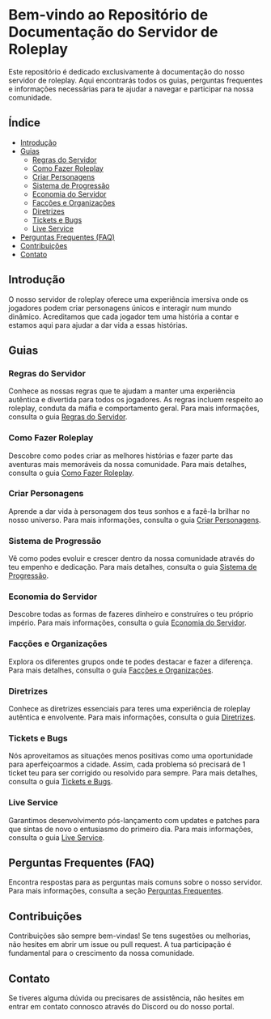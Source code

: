 # Bem-vindo ao Repositório de Documentação do Servidor de Roleplay

Este repositório é dedicado exclusivamente à documentação do nosso servidor de roleplay. Aqui encontrarás todos os guias, perguntas frequentes e informações necessárias para te ajudar a navegar e participar na nossa comunidade.

## Índice

- [Introdução](#introdução)
- [Guias](#guias)
  - [Regras do Servidor](#regras-do-servidor)
  - [Como Fazer Roleplay](#como-fazer-roleplay)
  - [Criar Personagens](#criar-personagens)
  - [Sistema de Progressão](#sistema-de-progressão)
  - [Economia do Servidor](#economia-do-servidor)
  - [Facções e Organizações](#facções-e-organizações)
  - [Diretrizes](#diretrizes)
  - [Tickets e Bugs](#tickets-e-bugs)
  - [Live Service](#live-service)
- [Perguntas Frequentes (FAQ)](#perguntas-frequentes-faq)
- [Contribuições](#contribuições)
- [Contato](#contato)

## Introdução

O nosso servidor de roleplay oferece uma experiência imersiva onde os jogadores podem criar personagens únicos e interagir num mundo dinâmico. Acreditamos que cada jogador tem uma história a contar e estamos aqui para ajudar a dar vida a essas histórias.

## Guias

### Regras do Servidor

Conhece as nossas regras que te ajudam a manter uma experiência autêntica e divertida para todos os jogadores. As regras incluem respeito ao roleplay, conduta da máfia e comportamento geral. Para mais informações, consulta o guia [Regras do Servidor](./guias/RegrasDoServidor.jsx).

### Como Fazer Roleplay

Descobre como podes criar as melhores histórias e fazer parte das aventuras mais memoráveis da nossa comunidade. Para mais detalhes, consulta o guia [Como Fazer Roleplay](./guias/ComoFazerRoleplay.jsx).

### Criar Personagens

Aprende a dar vida à personagem dos teus sonhos e a fazê-la brilhar no nosso universo. Para mais informações, consulta o guia [Criar Personagens](./guias/criar-personagens.jsx).

### Sistema de Progressão

Vê como podes evoluir e crescer dentro da nossa comunidade através do teu empenho e dedicação. Para mais detalhes, consulta o guia [Sistema de Progressão](./guias/sistema-de-progressao.jsx).

### Economia do Servidor

Descobre todas as formas de fazeres dinheiro e construíres o teu próprio império. Para mais informações, consulta o guia [Economia do Servidor](./guias/economia.jsx).

### Facções e Organizações

Explora os diferentes grupos onde te podes destacar e fazer a diferença. Para mais detalhes, consulta o guia [Facções e Organizações](./guias/faccoes-e-organizacoes.jsx).

### Diretrizes

Conhece as diretrizes essenciais para teres uma experiência de roleplay autêntica e envolvente. Para mais informações, consulta o guia [Diretrizes](./guias/Diretrizes.jsx).

### Tickets e Bugs

Nós aproveitamos as situações menos positivas como uma oportunidade para aperfeiçoarmos a cidade. Assim, cada problema só precisará de 1 ticket teu para ser corrigido ou resolvido para sempre. Para mais detalhes, consulta o guia [Tickets e Bugs](./guias/tickets-e-bugs.jsx).

### Live Service

Garantimos desenvolvimento pós-lançamento com updates e patches para que sintas de novo o entusiasmo do primeiro dia. Para mais informações, consulta o guia [Live Service](./guias/live-service.jsx).

## Perguntas Frequentes (FAQ)

Encontra respostas para as perguntas mais comuns sobre o nosso servidor. Para mais informações, consulta a seção [Perguntas Frequentes](./components/sections/FAQSection.jsx).

## Contribuições

Contribuições são sempre bem-vindas! Se tens sugestões ou melhorias, não hesites em abrir um issue ou pull request. A tua participação é fundamental para o crescimento da nossa comunidade.

## Contato

Se tiveres alguma dúvida ou precisares de assistência, não hesites em entrar em contato connosco através do Discord ou do nosso portal.
